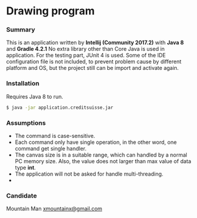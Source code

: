 # Drawing program

### Summary

This is an application written by **Intellij (Community 2017.2)** with **Java 8** and **Gradle 4.2.1**
No extra library other than Core Java is used in application. For the testing part, JUnit 4 is used.
Some of the IDE configuration file is not included, to prevent problem cause by different platform and OS, but the project still can be import and activate again.

### Installation

Requires Java 8 to run.

```sh
$ java -jar application.creditsuisse.jar
```

### Assumptions

- The command is case-sensitive.
- Each command only have single operation, in the other word, one command get single handler.
- The canvas size is in a suitable range, which can handled by a normal PC memory size. Also, the value does not larger than max value of data type **int**.
- The application will not be asked for handle multi-threading.
- 

### Candidate
Mountain Man
<xmountainx@gmail.com>